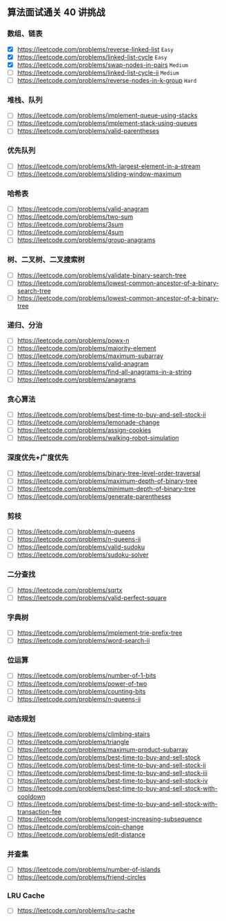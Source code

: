 ## 算法面试通关 40 讲挑战

### 数组、链表

- [x] https://leetcode.com/problems/reverse-linked-list `Easy`
- [x] https://leetcode.com/problems/linked-list-cycle `Easy`
- [x] https://leetcode.com/problems/swap-nodes-in-pairs `Medium`
- [ ] https://leetcode.com/problems/linked-list-cycle-ii `Medium`
- [ ] https://leetcode.com/problems/reverse-nodes-in-k-group `Hard`

### 堆栈、队列

- [ ] https://leetcode.com/problems/implement-queue-using-stacks
- [ ] https://leetcode.com/problems/implement-stack-using-queues
- [ ] https://leetcode.com/problems/valid-parentheses

### 优先队列

- [ ] https://leetcode.com/problems/kth-largest-element-in-a-stream
- [ ] https://leetcode.com/problems/sliding-window-maximum

### 哈希表

- [ ] https://leetcode.com/problems/valid-anagram
- [ ] https://leetcode.com/problems/two-sum
- [ ] https://leetcode.com/problems/3sum
- [ ] https://leetcode.com/problems/4sum
- [ ] https://leetcode.com/problems/group-anagrams

### 树、二叉树、二叉搜索树

- [ ] https://leetcode.com/problems/validate-binary-search-tree
- [ ] https://leetcode.com/problems/lowest-common-ancestor-of-a-binary-search-tree
- [ ] https://leetcode.com/problems/lowest-common-ancestor-of-a-binary-tree

### 递归、分治

- [ ] https://leetcode.com/problems/powx-n
- [ ] https://leetcode.com/problems/majority-element
- [ ] https://leetcode.com/problems/maximum-subarray
- [ ] https://leetcode.com/problems/valid-anagram
- [ ] https://leetcode.com/problems/find-all-anagrams-in-a-string
- [ ] https://leetcode.com/problems/anagrams

### 贪⼼算法

- [ ] https://leetcode.com/problems/best-time-to-buy-and-sell-stock-ii
- [ ] https://leetcode.com/problems/lemonade-change
- [ ] https://leetcode.com/problems/assign-cookies
- [ ] https://leetcode.com/problems/walking-robot-simulation

### 深度优先+广度优先

- [ ] https://leetcode.com/problems/binary-tree-level-order-traversal
- [ ] https://leetcode.com/problems/maximum-depth-of-binary-tree
- [ ] https://leetcode.com/problems/minimum-depth-of-binary-tree
- [ ] https://leetcode.com/problems/generate-parentheses

### 剪枝

- [ ] https://leetcode.com/problems/n-queens
- [ ] https://leetcode.com/problems/n-queens-ii
- [ ] https://leetcode.com/problems/valid-sudoku
- [ ] https://leetcode.com/problems/sudoku-solver

### ⼆分查找

- [ ] https://leetcode.com/problems/sqrtx
- [ ] https://leetcode.com/problems/valid-perfect-square

### 字典树

- [ ] https://leetcode.com/problems/implement-trie-prefix-tree
- [ ] https://leetcode.com/problems/word-search-ii

### 位运算

- [ ] https://leetcode.com/problems/number-of-1-bits
- [ ] https://leetcode.com/problems/power-of-two
- [ ] https://leetcode.com/problems/counting-bits
- [ ] https://leetcode.com/problems/n-queens-ii

### 动态规划

- [ ] https://leetcode.com/problems/climbing-stairs
- [ ] https://leetcode.com/problems/triangle
- [ ] https://leetcode.com/problems/maximum-product-subarray
- [ ] https://leetcode.com/problems/best-time-to-buy-and-sell-stock
- [ ] https://leetcode.com/problems/best-time-to-buy-and-sell-stock-ii
- [ ] https://leetcode.com/problems/best-time-to-buy-and-sell-stock-iii
- [ ] https://leetcode.com/problems/best-time-to-buy-and-sell-stock-iv
- [ ] https://leetcode.com/problems/best-time-to-buy-and-sell-stock-with-cooldown
- [ ] https://leetcode.com/problems/best-time-to-buy-and-sell-stock-with-transaction-fee
- [ ] https://leetcode.com/problems/longest-increasing-subsequence
- [ ] https://leetcode.com/problems/coin-change
- [ ] https://leetcode.com/problems/edit-distance

### 并查集

- [ ] https://leetcode.com/problems/number-of-islands
- [ ] https://leetcode.com/problems/friend-circles

### LRU Cache

- [ ] https://leetcode.com/problems/lru-cache
